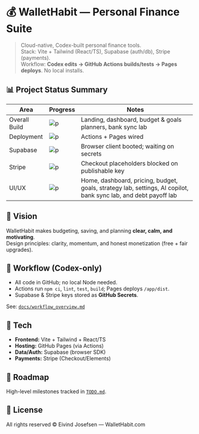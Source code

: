 # 💰 WalletHabit — Personal Finance Suite

> Cloud-native, Codex-built personal finance tools.  
> Stack: Vite + Tailwind (React/TS), Supabase (auth/db), Stripe (payments).  
> Workflow: **Codex edits → GitHub Actions builds/tests → Pages deploys**. No local installs.

## 📊 Project Status Summary

| Area | Progress | Notes |
|------|----------|------|
| Overall Build | ![p](https://progress-bar.dev/50/) | Landing, dashboard, budget & goals planners, bank sync lab |
| Deployment | ![p](https://progress-bar.dev/100/) | Actions + Pages wired |
| Supabase | ![p](https://progress-bar.dev/30/) | Browser client booted; waiting on secrets |
| Stripe | ![p](https://progress-bar.dev/25/) | Checkout placeholders blocked on publishable key |
| UI/UX | ![p](https://progress-bar.dev/78/) | Home, dashboard, pricing, budget, goals, strategy lab, settings, AI copilot, bank sync lab, and debt payoff lab |

## 🌟 Vision
WalletHabit makes budgeting, saving, and planning **clear, calm, and motivating**.  
Design principles: clarity, momentum, and honest monetization (free + fair upgrades).

## 🧭 Workflow (Codex-only)
- All code in GitHub; no local Node needed.
- Actions run `npm ci`, `lint`, `test`, `build`; Pages deploys `/app/dist`.
- Supabase & Stripe keys stored as **GitHub Secrets**.

See: [`docs/workflow_overview.md`](docs/workflow_overview.md)

## 🧩 Tech
- **Frontend:** Vite + Tailwind + React/TS
- **Hosting:** GitHub Pages (via Actions)
- **Data/Auth:** Supabase (browser SDK)
- **Payments:** Stripe (Checkout/Elements)

## 🚀 Roadmap
High-level milestones tracked in [`TODO.md`](TODO.md).

## 📄 License
All rights reserved © Eivind Josefsen — WalletHabit.com

